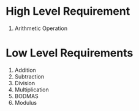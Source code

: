 ﻿# High Level Requirement

 1. Arithmetic Operation



# Low Level Requirements

 1. Addition
 2. Subtraction
 3. Division
 4. Multiplication
 5. BODMAS
 6. Modulus

